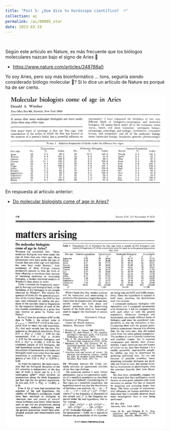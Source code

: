 ```yaml
---
title: "Post 5: ¿Que dice tu horóscopo científico?  ♈"
collection: ai
permalink: /ai/00005_star
date: 2023-03-19
---
```


&nbsp;

Según este articulo en Nature, es más frecuente que los biólogos moleculares nazcan bajo el signo de Aries 🐏 
* <https://www.nature.com/articles/248788a0>

Yo soy Aries, pero soy más bioinformático ... tons, seguiría siendo considerado biólogo molecular 🤨? Si lo dice un artículo de Nature es porqué ha de ser cierto.

![img](/images/academia/00006_1.jpg)

En respuesta al articulo anterior:
* [Do molecular biologists come of age in Aries?](https://www.nature.com/articles/252178a0)

![img](/images/academia/00006_2.jpg)
